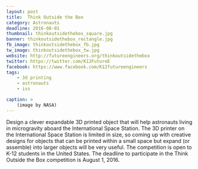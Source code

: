 ```yaml
---
layout: post
title:  Think Outside the Box
category: Astronauts
deadline: 2016-08-01
thumbnail: thinkoutsidethebox_square.jpg
banner: thinkoutsidethebox_rectangle.jpg
fb_image: thinkoutsidethebox_fb.jpg
tw_image: thinkoutsidethebox_tw.jpg
website: http://futureengineers.org/thinkoutsidethebox
twitter: https://twitter.com/K12FutureE
facebook: https://www.facebook.com/K12futureengineers
tags: 
    - 3d printing
    - astronauts
    - iss

caption: >
    (image by NASA)
---
```

Design a clever expandable 3D printed object that will help astronauts living in microgravity aboard the International Space Station. The 3D printer on the International Space Station is limited in size, so coming up with creative designs for objects that can be printed within a small space but expand (or assemble) into larger objects will be very useful. The competition is open to K-12 students in the United States. The deadline to participate in the Think Outside the Box competition is August 1, 2016.